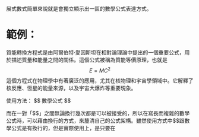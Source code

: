 展式數式簡單來說就是會獨立顯示出一區的數學公式表達方式。

# 範例：

質能轉換方程式是由阿爾伯特·愛因斯坦在相對論理論中提出的一個重要公式，用於描述質量和能量之間的關係。這個公式被稱為質能等價原理，也就是$$
E=MC^2
$$
這個方程式在物理學中有著廣泛的應用，尤其在核物理和宇宙學領域中。它解釋了核反應、恆星的能量來源，以及宇宙大爆炸等重要現象。

使用方法：
\$\$
數學公式
\$\$

而在一對「\$\$」之間無論換行幾次都是可以被接受的，所以在寫長而複雜的數學公式時，可以藉由換行的方式，來釐清自己的公式架構。雖然使用方式中\$\$跟數學公式是有換行的，但是實際使用上，是只要在